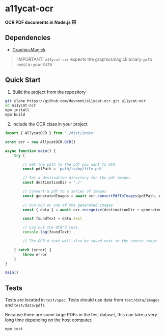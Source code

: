 # a11ycat-ocr

**OCR PDF documents in Node.js 🐱**



## Dependencies
* [GraphicsMagick](http://www.graphicsmagick.org/) 

>IMPORTANT: `a11ycat-ocr` expects the graphicsmagick binary `gm` to exist in your `PATH`



## Quick Start 

1. Build the project from the repository

```bash
git clone https://github.com/devnoot/a11ycat-ocr.git a11ycat-ocr
cd a11ycat-ocr
npm install
npm build
```

2. Include the OCR class in your project

```javascript
import { AllycatOCR } from './dist/index'

const ocr = new AllycatOCR.OCR()

async function main() {
    try {

        // Set the path to the pdf you want to OCR
        const pdfPath = 'path/to/my/file.pdf'

        // Set a destination directory for the pdf images
        const destinationDir = './'

        // Convert a pdf to a series of images
        const generatedImages = await ocr.convertPdfToImages(pdfPath, destinationDir) 
       
        // Run OCR on one of the generated images
        const { data } = await ocr.recognize(destinationDir + generatedImages[0])

        const foundText = data.text

        // Log out the OCR'd text.
        console.log(foundText)

        // The OCR'd text will also be saved next to the source image

    } catch (error) {
        throw error
    }
}

main()

```



## Tests

Tests are located in `test/spec`. Tests should use data from `test/data/images` and `test/data/pdfs`

Because there are some large PDFs in the test dataset, this can take a very long time depending on the host computer.

```
npm test
```